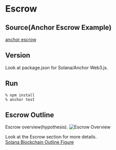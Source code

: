 # Escrow
## Source(Anchor Escrow Example)
[anchor escrow](https://github.com/coral-xyz/anchor/tree/master/tests/escrow)

## Version
Look at package.json for Solana/Anchor Web3.js.

## Run
```
% npm install
% anchor test
```

## Escrow Outline
Escrow overview(hypothesis).
![Escrow Overview](https://github.com/256hax/solana-anchor-react-minimal-example/blob/main/docs/screenshot/escrow-overview.png?raw=true)

Look at the Escrow section for more details.  
[Solana Blockchain Outline Figure](https://github.com/256hax/solana-anchor-react-minimal-example/blob/main/docs/Solana_Blockchain_Outline_Figure.pptx)
